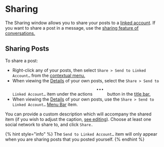 # Sharing

The Sharing window allows you to share your posts to a [linked account](profile/settings/linkedaccounts.md). If you want to share a post in a message, use the [sharing feature of conversations.](conversations/messages.md#sharing-posts)

## Sharing Posts

To share a post:

* Right-click any of your posts, then select `Share > Send to Linked Account…` from the [contextual menu.](../misc/glossary.md#contextual-menu)
* When viewing the [Details](detailview.md) of your own posts, select the `Share > Send to Linked Account…` item under the actions ![](../.gitbook/assets/actions-menu.png) button in the [title bar.](../misc/glossary.md#title-bar)
* When viewing the [Details](detailview.md) of your own posts, use the `Share > Send to Linked Account…` [Menu Bar](../misc/glossary.md#menu-bar) item.

You can provide a custom description which will accompany the shared item \(if you wish to adjust the caption, [see editing](editing.md#captions)\). Choose at least one social network to share to, and click `Share.`

{% hint style="info" %}
The `Send to Linked Account…` item will only appear when you are sharing posts that you posted yourself.
{% endhint %}



